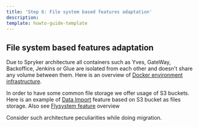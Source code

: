 ```yaml
---
title: 'Step 6: File system based features adaptation'
description: 
template: howto-guide-template
---
```


## File system based features adaptation

Due to Spryker architecture all containers such as Yves, GateWay, Backoffice, Jenkins or Glue are isolated from each other and doesn't share any volume between them. Here is an overview of [Docker environment infrastructure](docs/scos/dev/the-docker-sdk/202307.0/docker-environment-infrastructure.html). 

In order to have some common file storage we offer usage of S3 buckets. Here is an example of [Data Import](docs/ca/dev/configure-data-import-from-an-s3-bucket.html#configure-a-csvreader-based-on-flysystem.html) feature based on S3 bucket as files storage. Also see [Flysystem feature](docs/scos/dev/back-end-development/data-manipulation/data-ingestion/structural-preparations/flysystem.html) overview

Consider such architecture peculiarities while doing migration.
